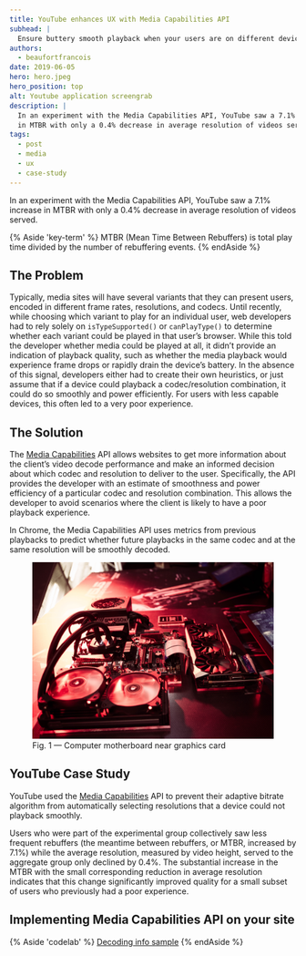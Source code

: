 ```yaml
---
title: YouTube enhances UX with Media Capabilities API
subhead: |
  Ensure buttery smooth playback when your users are on different devices.
authors:
  - beaufortfrancois
date: 2019-06-05
hero: hero.jpeg
hero_position: top
alt: Youtube application screengrab
description: |
  In an experiment with the Media Capabilities API, YouTube saw a 7.1% increase
  in MTBR with only a 0.4% decrease in average resolution of videos served.
tags:
  - post
  - media
  - ux
  - case-study
---
```


In an experiment with the Media Capabilities API, YouTube saw a 7.1% increase in
MTBR with only a 0.4% decrease in average resolution of videos served.

{% Aside 'key-term' %}
MTBR (Mean Time Between Rebuffers) is total play time divided by the number of
rebuffering events.
{% endAside %}

## The Problem

Typically, media sites will have several variants that they can present users,
encoded in different frame rates, resolutions, and codecs. Until recently, while
choosing which variant to play for an individual user, web developers had to
rely solely on `isTypeSupported()` or `canPlayType()` to determine whether each
variant could be played in that user’s browser. While this told the developer
whether media could be played at all, it didn’t provide an indication of
playback quality, such as whether the media playback would experience frame
drops or rapidly drain the device’s battery. In the absence of this signal,
developers either had to create their own heuristics, or just assume that if a
device could playback a codec/resolution combination, it could do so smoothly
and power efficiently. For users with less capable devices, this often led to a
very poor experience.

## The Solution

The [Media Capabilities](https://wicg.github.io/media-capabilities/) API allows
websites to get more information about the client’s video decode performance and
make an informed decision about which codec and resolution to deliver to the
user. Specifically, the API provides the developer with an estimate of
smoothness and power efficiency of a particular codec and resolution
combination. This allows the developer to avoid scenarios where the client is
likely to have a poor playback experience.

In Chrome, the Media Capabilities API uses metrics from previous playbacks to
predict whether future playbacks in the same codec and at the same resolution
will be smoothly decoded.

<figure class="w-figure w-figure--fullbleed">
  <img src="./maxime-rossignol-266384-unsplash.jpg" alt="Computer motherboard near graphics card">
  <figcaption class="w-figcaption w-figcaption--fullbleed">
    Fig. 1 — Computer motherboard near graphics card
  </figcaption>
</figure>

## YouTube Case Study

YouTube used the [Media
Capabilities](https://wicg.github.io/media-capabilities/) API to prevent their
adaptive bitrate algorithm from automatically selecting resolutions that a
device could not playback smoothly.

Users who were part of the experimental group collectively saw less frequent
rebuffers (the meantime between rebuffers, or MTBR, increased by 7.1%) while the
average resolution, measured by video height, served to the aggregate group only
declined by 0.4%. The substantial increase in the MTBR with the small
corresponding reduction in average resolution indicates that this change
significantly improved quality for a small subset of users who previously had a
poor experience.

## Implementing Media Capabilities API on your site

{% Aside 'codelab' %}
[Decoding info sample](https://googlechrome.github.io/samples/media-capabilities/decoding-info.html)
{% endAside %}
